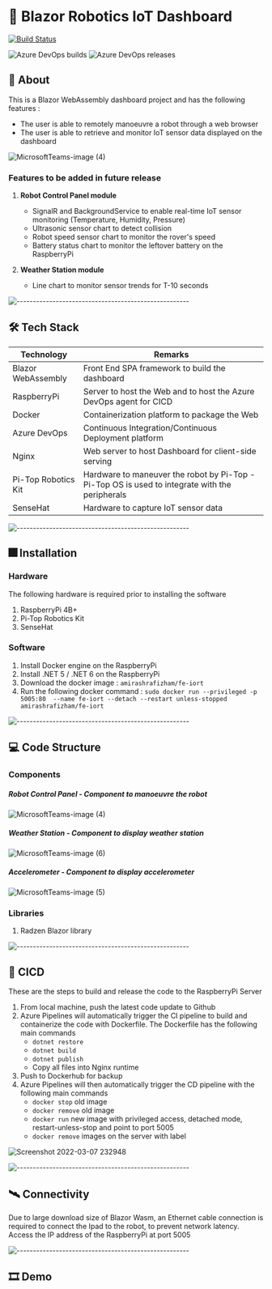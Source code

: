 # :robot: Blazor Robotics IoT Dashboard

[![Build Status](https://dev.azure.com/amirashrafizham7/IoT%20RaspberryPI/_apis/build/status/Frontend%20-%20IoRT%20Raspberry%20Pi?branchName=master)](https://dev.azure.com/amirashrafizham7/IoT%20RaspberryPI/_build/latest?definitionId=5&branchName=master) 

![Azure DevOps builds](https://img.shields.io/azure-devops/build/amirashrafizham7/3cd2d062-7beb-450b-835a-acb34a7cc906/5)
![Azure DevOps releases](https://vsrm.dev.azure.com/amirashrafizham7/_apis/public/Release/badge/3cd2d062-7beb-450b-835a-acb34a7cc906/5/5)

## :thought_balloon: About
This is a Blazor WebAssembly dashboard project and has the following features :
- The user is able to remotely manoeuvre a robot through a web browser
- The user is able to retrieve and monitor IoT sensor data displayed on the dashboard


![MicrosoftTeams-image (4)](https://user-images.githubusercontent.com/59201954/157059323-35ff4bd5-6491-4976-825f-8644b4d21c55.png)

### Features to be added in future release  

1. **Robot Control Panel module**
   - SignalR and BackgroundService to enable real-time IoT sensor monitoring (Temperature, Humidity, Pressure)
   - Ultrasonic sensor chart to detect collision
   - Robot speed sensor chart to monitor the rover's speed
   - Battery status chart to monitor the leftover battery on the RaspberryPi

2. **Weather Station module**
   - Line chart to monitor sensor trends for T-10 seconds 

![-----------------------------------------------------](https://raw.githubusercontent.com/andreasbm/readme/master/assets/lines/rainbow.png)

## :hammer_and_wrench: Tech Stack
| Technology          | Remarks                                                                                          |
|---------------------|--------------------------------------------------------------------------------------------------|
| Blazor WebAssembly  |  Front End SPA framework to build the dashboard                                                  |
| RaspberryPi         |  Server to host the Web and to host the Azure DevOps agent for CICD                              |
| Docker              |  Containerization platform to package the Web                                                    |
| Azure DevOps        |  Continuous Integration/Continuous Deployment platform                                           |
| Nginx               |  Web server to host Dashboard for client-side serving                                            |
| Pi-Top Robotics Kit |  Hardware to maneuver the robot by Pi-Top - Pi-Top OS is used to integrate with the peripherals  |
| SenseHat            |  Hardware to capture IoT sensor data             


![-----------------------------------------------------](https://raw.githubusercontent.com/andreasbm/readme/master/assets/lines/rainbow.png)

## :fireworks: Installation
### Hardware 

The following hardware is required prior to installing the software
1. RaspberryPi 4B+ 
2. Pi-Top Robotics Kit
3. SenseHat

### Software

1. Install Docker engine on the RaspberryPi
2. Install .NET 5 / .NET 6 on the RaspberryPi
3. Download the docker image : `amirashrafizham/fe-iort`
4. Run the following docker command : `sudo docker run --privileged -p 5005:80  --name fe-iort --detach --restart unless-stopped amirashrafizham/fe-iort`

![-----------------------------------------------------](https://raw.githubusercontent.com/andreasbm/readme/master/assets/lines/rainbow.png)

## :computer: Code Structure
### Components
##### **Robot Control Panel - Component to manoeuvre the robot**
![MicrosoftTeams-image (4)](https://user-images.githubusercontent.com/59201954/157059323-35ff4bd5-6491-4976-825f-8644b4d21c55.png)
##### **Weather Station - Component to display weather station**
![MicrosoftTeams-image (6)](https://user-images.githubusercontent.com/59201954/157059610-798afc81-2746-4584-bf6d-29fc323ab601.png)
##### **Accelerometer - Component to display accelerometer**
![MicrosoftTeams-image (5)](https://user-images.githubusercontent.com/59201954/157059453-b815ad71-ef45-4713-af7b-1b13b3cc3085.png)

### Libraries
 
1. Radzen Blazor library

![-----------------------------------------------------](https://raw.githubusercontent.com/andreasbm/readme/master/assets/lines/rainbow.png)
## :rocket:	CICD
These are the steps to build and release the code to the RaspberryPi Server
1. From local machine, push the latest code update to Github
2. Azure Pipelines will automatically trigger the CI pipeline to build and containerize the code with Dockerfile. The Dockerfile has the following main commands
   - `dotnet restore`
   - `dotnet build`
   - `dotnet publish`
   - Copy all files into Nginx runtime
3. Push to Dockerhub for backup
4. Azure Pipelines will then automatically trigger the CD pipeline with the following main commands
   - `docker stop` old image
   - `docker remove` old image
   - `docker run` new image with privileged access, detached mode, restart-unless-stop and point to port 5005
   - `docker remove` images on the server with <None> label

![Screenshot 2022-03-07 232948](https://user-images.githubusercontent.com/59201954/157064781-43e44d84-d6b8-48d5-ae83-64f3ec48f372.png)

![-----------------------------------------------------](https://raw.githubusercontent.com/andreasbm/readme/master/assets/lines/rainbow.png)

## :artificial_satellite: Connectivity
Due to large download size of Blazor Wasm, an Ethernet cable connection is required to connect the Ipad to the robot, to prevent network latency. Access the IP address of the RaspberryPi at port 5005


![-----------------------------------------------------](https://raw.githubusercontent.com/andreasbm/readme/master/assets/lines/rainbow.png)

## :film_strip: Demo